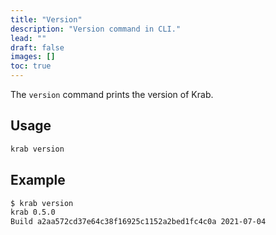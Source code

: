 ```yaml
---
title: "Version"
description: "Version command in CLI."
lead: ""
draft: false
images: []
toc: true
---
```


The `version` command prints the version of Krab.

## Usage

```bash
krab version
```

## Example

```bash
$ krab version
krab 0.5.0
Build a2aa572cd37e64c38f16925c1152a2bed1fc4c0a 2021-07-04
```
